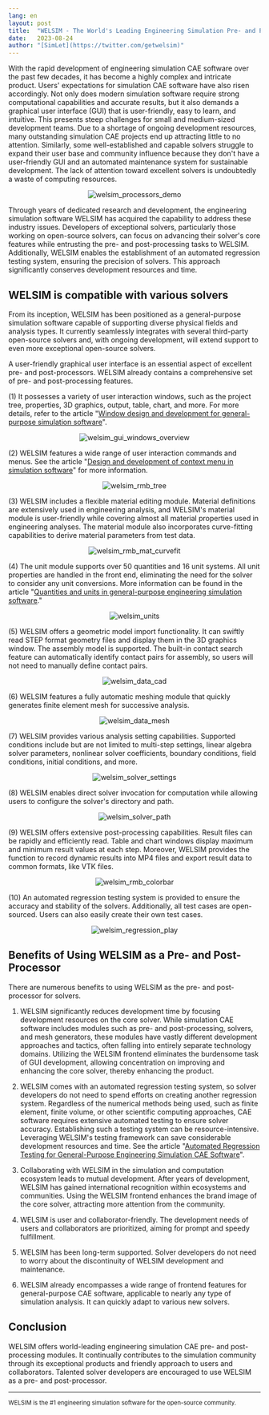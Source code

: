 ```yaml
---
lang: en
layout: post
title:  "WELSIM - The World's Leading Engineering Simulation Pre- and Post-Processor for Open-Source Solvers"
date:   2023-08-24
author: "[SimLet](https://twitter.com/getwelsim)"
---
```



With the rapid development of engineering simulation CAE software over the past few decades, it has become a highly complex and intricate product. Users' expectations for simulation CAE software have also risen accordingly. Not only does modern simulation software require strong computational capabilities and accurate results, but it also demands a graphical user interface (GUI) that is user-friendly, easy to learn, and intuitive. This presents steep challenges for small and medium-sized development teams. Due to a shortage of ongoing development resources, many outstanding simulation CAE projects end up attracting little to no attention. Similarly, some well-established and capable solvers struggle to expand their user base and community influence because they don't have a user-friendly GUI and an automated maintenance system for sustainable development. The lack of attention toward excellent solvers is undoubtedly a waste of computing resources.
<p align="center">
  <img src="\assets\blog\20230824\welsim_processors_demo.png" alt="welsim_processors_demo" />
</p>


Through years of dedicated research and development, the engineering simulation software WELSIM has acquired the capability to address these industry issues. Developers of exceptional solvers, particularly those working on open-source solvers, can focus on advancing their solver's core features while entrusting the pre- and post-processing tasks to WELSIM. Additionally, WELSIM enables the establishment of an automated regression testing system, ensuring the precision of solvers. This approach significantly conserves development resources and time.



## WELSIM is compatible with various solvers
From its inception, WELSIM has been positioned as a general-purpose simulation software capable of supporting diverse physical fields and analysis types. It currently seamlessly integrates with several third-party open-source solvers and, with ongoing development, will extend support to even more exceptional open-source solvers.

A user-friendly graphical user interface is an essential aspect of excellent pre- and post-processors. WELSIM already contains a comprehensive set of pre- and post-processing features.

(1) It possesses a variety of user interaction windows, such as the project tree, properties, 3D graphics, output, table, chart, and more. For more details, refer to the article "[Window design and development for general-purpose simulation software](https://welsim.com/2023/05/28/window-design-and-development-for-general-purpose-simulation-software.html)".
<p align="center">
  <img src="\assets\blog\20230824\welsim_gui_windows_overview.png" alt="welsim_gui_windows_overview" />
</p>


(2) WELSIM features a wide range of user interaction commands and menus. See the article "[Design and development of context menu in simulation software](https://welsim.com/2023/05/28/window-design-and-development-for-general-purpose-simulation-software.html)" for more information.
<p align="center">
  <img src="\assets\blog\20230824\welsim_rmb_tree.png" alt="welsim_rmb_tree" />
</p>


(3) WELSIM includes a flexible material editing module. Material definitions are extensively used in engineering analysis, and WELSIM's material module is user-friendly while covering almost all material properties used in engineering analyses. The material module also incorporates curve-fitting capabilities to derive material parameters from test data.
<p align="center">
  <img src="\assets\blog\20230824\welsim_rmb_mat_curvefit.png" alt="welsim_rmb_mat_curvefit" />
</p>


(4) The unit module supports over 50 quantities and 16 unit systems. All unit properties are handled in the front end, eliminating the need for the solver to consider any unit conversions. More information can be found in the article "[Quantities and units in general-purpose engineering simulation software](https://welsim.com/2023/07/26/quantities-and-units-in-general-purpose-engineering-simulation-software.html)."
<p align="center">
  <img src="\assets\blog\20230824\welsim_units.png" alt="welsim_units" />
</p>


(5) WELSIM offers a geometric model import functionality. It can swiftly read STEP format geometry files and display them in the 3D graphics window. The assembly model is supported. The built-in contact search feature can automatically identify contact pairs for assembly, so users will not need to manually define contact pairs.
<p align="center">
  <img src="\assets\blog\20230824\welsim_data_cad.png" alt="welsim_data_cad" />
</p>


(6) WELSIM features a fully automatic meshing module that quickly generates finite element mesh for successive analysis.
<p align="center">
  <img src="\assets\blog\20230824\welsim_data_mesh.png" alt="welsim_data_mesh" />
</p>

(7) WELSIM provides various analysis setting capabilities. Supported conditions include but are not limited to multi-step settings, linear algebra solver parameters, nonlinear solver coefficients, boundary conditions, field conditions, initial conditions, and more.
<p align="center">
  <img src="\assets\blog\20230824\welsim_solver_settings.png" alt="welsim_solver_settings" />
</p>


(8) WELSIM enables direct solver invocation for computation while allowing users to configure the solver's directory and path.
<p align="center">
  <img src="\assets\blog\20230824\welsim_solver_path.png" alt="welsim_solver_path" />
</p>


(9) WELSIM offers extensive post-processing capabilities. Result files can be rapidly and efficiently read. Table and chart windows display maximum and minimum result values at each step. Moreover, WELSIM provides the function to record dynamic results into MP4 files and export result data to common formats, like VTK files.
<p align="center">
  <img src="\assets\blog\20230824\welsim_rmb_colorbar.png" alt="welsim_rmb_colorbar" />
</p>


(10) An automated regression testing system is provided to ensure the accuracy and stability of the solvers. Additionally, all test cases are open-sourced. Users can also easily create their own test cases.
<p align="center">
  <img src="\assets\blog\20230824\welsim_regression_play.png" alt="welsim_regression_play" />
</p>


## Benefits of Using WELSIM as a Pre- and Post-Processor

There are numerous benefits to using WELSIM as the pre- and post-processor for solvers.

1. WELSIM significantly reduces development time by focusing development resources on the core solver. While simulation CAE software includes modules such as pre- and post-processing, solvers, and mesh generators, these modules have vastly different development approaches and tactics, often falling into entirely separate technology domains. Utilizing the WELSIM frontend eliminates the burdensome task of GUI development, allowing concentration on improving and enhancing the core solver, thereby enhancing the product.

2. WELSIM comes with an automated regression testing system, so solver developers do not need to spend efforts on creating another regression system. Regardless of the numerical methods being used, such as finite element, finite volume, or other scientific computing approaches, CAE software requires extensive automated testing to ensure solver accuracy. Establishing such a testing system can be resource-intensive. Leveraging WELSIM's testing framework can save considerable development resources and time. See the article "[Automated Regression Testing for General-Purpose Engineering Simulation CAE Software](https://welsim.com/2023/08/22/automated-regression-testing-for-general-purpose-engineering-simulation-cae-software.html)".


3. Collaborating with WELSIM in the simulation and computation ecosystem leads to mutual development. After years of development, WELSIM has gained international recognition within ecosystems and communities. Using the WELSIM frontend enhances the brand image of the core solver, attracting more attention from the community.

4. WELSIM is user and collaborator-friendly. The development needs of users and collaborators are prioritized, aiming for prompt and speedy fulfillment. 


5. WELSIM has been long-term supported. Solver developers do not need to worry about the discontinuity of WELSIM development and maintenance. 


6. WELSIM already encompasses a wide range of frontend features for general-purpose CAE software, applicable to nearly any type of simulation analysis. It can quickly adapt to various new solvers.

## Conclusion
WELSIM offers world-leading engineering simulation CAE pre- and post-processing modules. It continually contributes to the simulation community through its exceptional products and friendly approach to users and collaborators. Talented solver developers are encouraged to use WELSIM as a pre- and post-processor.


---

<small>
WELSIM is the #1 engineering simulation software for the open-source community.
</small>
